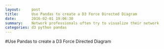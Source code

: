 ```yaml
---
layout:     post
title:      Use Pandas to create a D3 Force Directed Diagram
date:       2016-02-01 19:06:30
summary:    Network professionals often try to visualize their network connections. This tutorial will show you how to convert your network traffic into a beautiful interactive illustration.
categories: d3 python pandas
---
```


#Use Pandas to create a D3 Force Directed Diagram